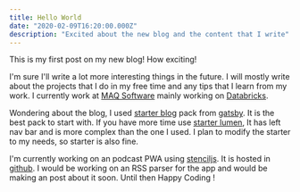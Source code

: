 ```yaml
---
title: Hello World
date: "2020-02-09T16:20:00.000Z"
description: "Excited about the new blog and the content that I write"
---
```


This is my first post on my new blog! How exciting!

I'm sure I'll write a lot more interesting things in the future. I will mostly write about the projects that I do in my free time and any tips that I learn from my work. I currently work at [MAQ Software](https://maqsoftware.com/) mainly working on [Databricks](https://databricks.com/).

Wondering about the blog, I used [starter blog](https://www.gatsbyjs.org/starters/gatsbyjs/gatsby-starter-blog/) pack from [gatsby](https://www.gatsbyjs.org/). It is the best pack to start with. If you have more time use [starter lumen](https://www.gatsbyjs.org/starters/alxshelepenok/gatsby-starter-lumen/), It has left nav bar and is more complex than the one I used. I plan to modify the starter to my needs, so starter is also fine.

I'm currently working on an podcast PWA using [stenciljs](https://stenciljs.com/). It is hosted in [github](https://github.com/GuruDhanush/podcasts). I would be working on an RSS parser for the app and would be making an post about it soon. Until then Happy Coding ! 

